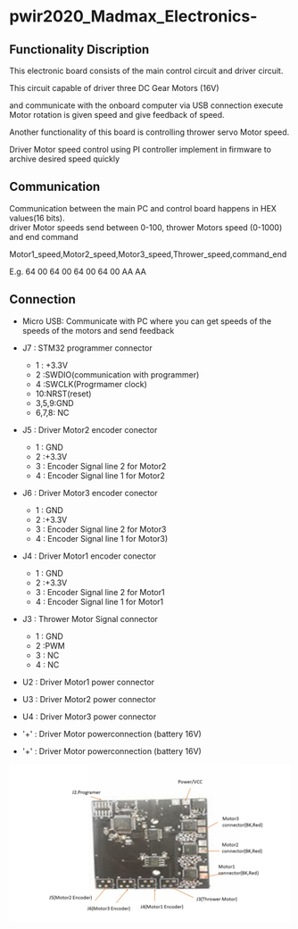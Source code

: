 # pwir2020_Madmax_Electronics-
## Functionality Discription  
This electronic board consists of the main control circuit and driver circuit.  
  
This circuit capable of driver three DC Gear Motors (16V)  
  
and communicate with the onboard computer via USB connection execute Motor rotation is given speed and give feedback of speed.  
  
Another functionality of this board is controlling thrower servo Motor speed.  
  
Driver Motor speed control using PI controller implement in firmware to archive desired speed quickly  
## Communication  
Communication between the main PC and control board happens in HEX values(16 bits).  
driver Motor speeds send between 0-100, thrower Motors speed (0-1000) and end command  
  
Motor1_speed,Motor2_speed,Motor3_speed,Thrower_speed,command_end  
  
E.g. 64 00 64 00 64 00 64 00 AA AA  
  
## Connection ##  
- Micro USB: Communicate with PC where you can get speeds of the speeds of the motors and send feedback
- J7         : STM32 programmer connector  
	- 1 : +3.3V
	- 2 :SWDIO(communication with programmer)
	- 4 :SWCLK(Progrmamer clock)    
	- 10:NRST(reset)
	-  3,5,9:GND
	- 6,7,8: NC

- J5         : Driver Motor2 encoder conector
	- 1 : GND	    
	- 2 :+3.3V
	- 3 : Encoder Signal line 2 for Motor2
	- 4 : Encoder Signal line 1 for Motor2
             
- J6         : Driver Motor3 encoder conector
	- 1 : GND
	- 2 :+3.3V
	- 3 : Encoder Signal line 2 for Motor3
	- 4 : Encoder Signal line 1 for Motor3)
- J4         : Driver Motor1 encoder conector  
	- 1 : GND
	- 2 :+3.3V 
	- 3 : Encoder Signal line 2 for Motor1
	- 4 : Encoder Signal line 1 for Motor1
- J3         : Thrower Motor Signal connector
	-  1 : GND
	-  2  :PWM
	-  3 : NC 
	-  4 : NC
- U2         : Driver Motor1 power connector
- U3         : Driver Motor2 power connector
- U4         : Driver Motor3 power connector
- '+'          : Driver Motor powerconnection (battery 16V)
- '+'          : Driver Motor powerconnection (battery 16V)

 ![](Mainboard.jpg )  
